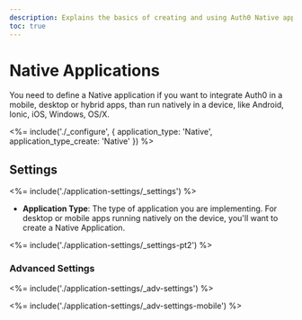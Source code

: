 ```yaml
---
description: Explains the basics of creating and using Auth0 Native applications.
toc: true
---
```

# Native Applications

You need to define a Native application if you want to integrate Auth0 in a mobile, desktop or hybrid apps, than run natively in a device, like Android, Ionic, iOS, Windows, OS/X.

<%= include('./_configure', { application_type: 'Native', application_type_create: 'Native' }) %>

## Settings

<%= include('./application-settings/_settings') %>

- **Application Type**: The type of application you are implementing. For desktop or mobile apps running natively on the device, you'll want to create a Native Application.

<%= include('./application-settings/_settings-pt2') %>

### Advanced Settings

<%= include('./application-settings/_adv-settings') %>

<%= include('./application-settings/_adv-settings-mobile') %>

